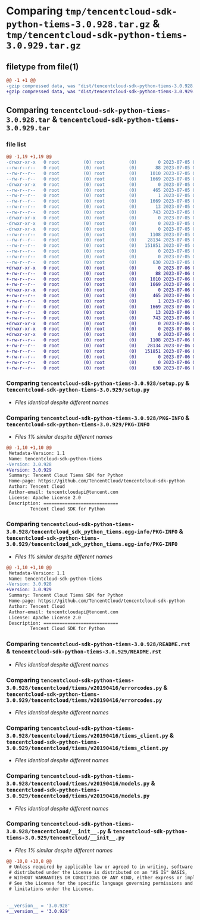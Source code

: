# Comparing `tmp/tencentcloud-sdk-python-tiems-3.0.928.tar.gz` & `tmp/tencentcloud-sdk-python-tiems-3.0.929.tar.gz`

## filetype from file(1)

```diff
@@ -1 +1 @@
-gzip compressed data, was "dist/tencentcloud-sdk-python-tiems-3.0.928.tar", last modified: Wed Jul  5 00:35:40 2023, max compression
+gzip compressed data, was "dist/tencentcloud-sdk-python-tiems-3.0.929.tar", last modified: Thu Jul  6 00:36:29 2023, max compression
```

## Comparing `tencentcloud-sdk-python-tiems-3.0.928.tar` & `tencentcloud-sdk-python-tiems-3.0.929.tar`

### file list

```diff
@@ -1,19 +1,19 @@
-drwxr-xr-x   0 root         (0) root         (0)        0 2023-07-05 00:35:40.000000 tencentcloud-sdk-python-tiems-3.0.928/
--rw-r--r--   0 root         (0) root         (0)       88 2023-07-05 00:35:40.000000 tencentcloud-sdk-python-tiems-3.0.928/setup.cfg
--rw-r--r--   0 root         (0) root         (0)     1010 2023-07-05 00:35:39.000000 tencentcloud-sdk-python-tiems-3.0.928/setup.py
--rw-r--r--   0 root         (0) root         (0)     1669 2023-07-05 00:35:40.000000 tencentcloud-sdk-python-tiems-3.0.928/PKG-INFO
-drwxr-xr-x   0 root         (0) root         (0)        0 2023-07-05 00:35:40.000000 tencentcloud-sdk-python-tiems-3.0.928/tencentcloud_sdk_python_tiems.egg-info/
--rw-r--r--   0 root         (0) root         (0)      465 2023-07-05 00:35:40.000000 tencentcloud-sdk-python-tiems-3.0.928/tencentcloud_sdk_python_tiems.egg-info/SOURCES.txt
--rw-r--r--   0 root         (0) root         (0)        1 2023-07-05 00:35:40.000000 tencentcloud-sdk-python-tiems-3.0.928/tencentcloud_sdk_python_tiems.egg-info/dependency_links.txt
--rw-r--r--   0 root         (0) root         (0)     1669 2023-07-05 00:35:40.000000 tencentcloud-sdk-python-tiems-3.0.928/tencentcloud_sdk_python_tiems.egg-info/PKG-INFO
--rw-r--r--   0 root         (0) root         (0)       13 2023-07-05 00:35:40.000000 tencentcloud-sdk-python-tiems-3.0.928/tencentcloud_sdk_python_tiems.egg-info/top_level.txt
--rw-r--r--   0 root         (0) root         (0)      743 2023-07-05 00:35:39.000000 tencentcloud-sdk-python-tiems-3.0.928/README.rst
-drwxr-xr-x   0 root         (0) root         (0)        0 2023-07-05 00:35:40.000000 tencentcloud-sdk-python-tiems-3.0.928/tencentcloud/
-drwxr-xr-x   0 root         (0) root         (0)        0 2023-07-05 00:35:40.000000 tencentcloud-sdk-python-tiems-3.0.928/tencentcloud/tiems/
-drwxr-xr-x   0 root         (0) root         (0)        0 2023-07-05 00:35:40.000000 tencentcloud-sdk-python-tiems-3.0.928/tencentcloud/tiems/v20190416/
--rw-r--r--   0 root         (0) root         (0)     1108 2023-07-05 00:35:39.000000 tencentcloud-sdk-python-tiems-3.0.928/tencentcloud/tiems/v20190416/errorcodes.py
--rw-r--r--   0 root         (0) root         (0)    28134 2023-07-05 00:35:39.000000 tencentcloud-sdk-python-tiems-3.0.928/tencentcloud/tiems/v20190416/tiems_client.py
--rw-r--r--   0 root         (0) root         (0)   151851 2023-07-05 00:35:39.000000 tencentcloud-sdk-python-tiems-3.0.928/tencentcloud/tiems/v20190416/models.py
--rw-r--r--   0 root         (0) root         (0)        0 2023-07-05 00:35:39.000000 tencentcloud-sdk-python-tiems-3.0.928/tencentcloud/tiems/v20190416/__init__.py
--rw-r--r--   0 root         (0) root         (0)        0 2023-07-05 00:35:39.000000 tencentcloud-sdk-python-tiems-3.0.928/tencentcloud/tiems/__init__.py
--rw-r--r--   0 root         (0) root         (0)      630 2023-07-05 00:35:39.000000 tencentcloud-sdk-python-tiems-3.0.928/tencentcloud/__init__.py
+drwxr-xr-x   0 root         (0) root         (0)        0 2023-07-06 00:36:29.000000 tencentcloud-sdk-python-tiems-3.0.929/
+-rw-r--r--   0 root         (0) root         (0)       88 2023-07-06 00:36:29.000000 tencentcloud-sdk-python-tiems-3.0.929/setup.cfg
+-rw-r--r--   0 root         (0) root         (0)     1010 2023-07-06 00:36:29.000000 tencentcloud-sdk-python-tiems-3.0.929/setup.py
+-rw-r--r--   0 root         (0) root         (0)     1669 2023-07-06 00:36:29.000000 tencentcloud-sdk-python-tiems-3.0.929/PKG-INFO
+drwxr-xr-x   0 root         (0) root         (0)        0 2023-07-06 00:36:29.000000 tencentcloud-sdk-python-tiems-3.0.929/tencentcloud_sdk_python_tiems.egg-info/
+-rw-r--r--   0 root         (0) root         (0)      465 2023-07-06 00:36:29.000000 tencentcloud-sdk-python-tiems-3.0.929/tencentcloud_sdk_python_tiems.egg-info/SOURCES.txt
+-rw-r--r--   0 root         (0) root         (0)        1 2023-07-06 00:36:29.000000 tencentcloud-sdk-python-tiems-3.0.929/tencentcloud_sdk_python_tiems.egg-info/dependency_links.txt
+-rw-r--r--   0 root         (0) root         (0)     1669 2023-07-06 00:36:29.000000 tencentcloud-sdk-python-tiems-3.0.929/tencentcloud_sdk_python_tiems.egg-info/PKG-INFO
+-rw-r--r--   0 root         (0) root         (0)       13 2023-07-06 00:36:29.000000 tencentcloud-sdk-python-tiems-3.0.929/tencentcloud_sdk_python_tiems.egg-info/top_level.txt
+-rw-r--r--   0 root         (0) root         (0)      743 2023-07-06 00:36:29.000000 tencentcloud-sdk-python-tiems-3.0.929/README.rst
+drwxr-xr-x   0 root         (0) root         (0)        0 2023-07-06 00:36:29.000000 tencentcloud-sdk-python-tiems-3.0.929/tencentcloud/
+drwxr-xr-x   0 root         (0) root         (0)        0 2023-07-06 00:36:29.000000 tencentcloud-sdk-python-tiems-3.0.929/tencentcloud/tiems/
+drwxr-xr-x   0 root         (0) root         (0)        0 2023-07-06 00:36:29.000000 tencentcloud-sdk-python-tiems-3.0.929/tencentcloud/tiems/v20190416/
+-rw-r--r--   0 root         (0) root         (0)     1108 2023-07-06 00:36:29.000000 tencentcloud-sdk-python-tiems-3.0.929/tencentcloud/tiems/v20190416/errorcodes.py
+-rw-r--r--   0 root         (0) root         (0)    28134 2023-07-06 00:36:29.000000 tencentcloud-sdk-python-tiems-3.0.929/tencentcloud/tiems/v20190416/tiems_client.py
+-rw-r--r--   0 root         (0) root         (0)   151851 2023-07-06 00:36:29.000000 tencentcloud-sdk-python-tiems-3.0.929/tencentcloud/tiems/v20190416/models.py
+-rw-r--r--   0 root         (0) root         (0)        0 2023-07-06 00:36:29.000000 tencentcloud-sdk-python-tiems-3.0.929/tencentcloud/tiems/v20190416/__init__.py
+-rw-r--r--   0 root         (0) root         (0)        0 2023-07-06 00:36:29.000000 tencentcloud-sdk-python-tiems-3.0.929/tencentcloud/tiems/__init__.py
+-rw-r--r--   0 root         (0) root         (0)      630 2023-07-06 00:36:29.000000 tencentcloud-sdk-python-tiems-3.0.929/tencentcloud/__init__.py
```

### Comparing `tencentcloud-sdk-python-tiems-3.0.928/setup.py` & `tencentcloud-sdk-python-tiems-3.0.929/setup.py`

 * *Files identical despite different names*

### Comparing `tencentcloud-sdk-python-tiems-3.0.928/PKG-INFO` & `tencentcloud-sdk-python-tiems-3.0.929/PKG-INFO`

 * *Files 1% similar despite different names*

```diff
@@ -1,10 +1,10 @@
 Metadata-Version: 1.1
 Name: tencentcloud-sdk-python-tiems
-Version: 3.0.928
+Version: 3.0.929
 Summary: Tencent Cloud Tiems SDK for Python
 Home-page: https://github.com/TencentCloud/tencentcloud-sdk-python
 Author: Tencent Cloud
 Author-email: tencentcloudapi@tencent.com
 License: Apache License 2.0
 Description: ============================
         Tencent Cloud SDK for Python
```

### Comparing `tencentcloud-sdk-python-tiems-3.0.928/tencentcloud_sdk_python_tiems.egg-info/PKG-INFO` & `tencentcloud-sdk-python-tiems-3.0.929/tencentcloud_sdk_python_tiems.egg-info/PKG-INFO`

 * *Files 1% similar despite different names*

```diff
@@ -1,10 +1,10 @@
 Metadata-Version: 1.1
 Name: tencentcloud-sdk-python-tiems
-Version: 3.0.928
+Version: 3.0.929
 Summary: Tencent Cloud Tiems SDK for Python
 Home-page: https://github.com/TencentCloud/tencentcloud-sdk-python
 Author: Tencent Cloud
 Author-email: tencentcloudapi@tencent.com
 License: Apache License 2.0
 Description: ============================
         Tencent Cloud SDK for Python
```

### Comparing `tencentcloud-sdk-python-tiems-3.0.928/README.rst` & `tencentcloud-sdk-python-tiems-3.0.929/README.rst`

 * *Files identical despite different names*

### Comparing `tencentcloud-sdk-python-tiems-3.0.928/tencentcloud/tiems/v20190416/errorcodes.py` & `tencentcloud-sdk-python-tiems-3.0.929/tencentcloud/tiems/v20190416/errorcodes.py`

 * *Files identical despite different names*

### Comparing `tencentcloud-sdk-python-tiems-3.0.928/tencentcloud/tiems/v20190416/tiems_client.py` & `tencentcloud-sdk-python-tiems-3.0.929/tencentcloud/tiems/v20190416/tiems_client.py`

 * *Files identical despite different names*

### Comparing `tencentcloud-sdk-python-tiems-3.0.928/tencentcloud/tiems/v20190416/models.py` & `tencentcloud-sdk-python-tiems-3.0.929/tencentcloud/tiems/v20190416/models.py`

 * *Files identical despite different names*

### Comparing `tencentcloud-sdk-python-tiems-3.0.928/tencentcloud/__init__.py` & `tencentcloud-sdk-python-tiems-3.0.929/tencentcloud/__init__.py`

 * *Files 1% similar despite different names*

```diff
@@ -10,8 +10,8 @@
 # Unless required by applicable law or agreed to in writing, software
 # distributed under the License is distributed on an "AS IS" BASIS,
 # WITHOUT WARRANTIES OR CONDITIONS OF ANY KIND, either express or implied.
 # See the License for the specific language governing permissions and
 # limitations under the License.
 
 
-__version__ = '3.0.928'
+__version__ = '3.0.929'
```

